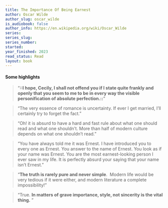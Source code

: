 ```yaml
---
title: The Importance Of Being Earnest
author: Oscar Wilde
author_slug: oscar_wilde
is_audiobook: false
author_info: https://en.wikipedia.org/wiki/Oscar_Wilde
series: 
series_slug: 
series_number: 
started: 
year_finished: 2023
read_status: Read
layout: book
---
```


#### Some highlights

> “**::I hope, Cecily, I shall not offend you if I state quite frankly and openly that you seem to me to be in every way the visible personification of absolute perfection.::**”

> “The very essence of romance is uncertainty. If ever I get married, I’ll certainly try to forget the fact.”

> “Oh! it is absurd to have a hard and fast rule about what one should read and what one shouldn’t. More than half of modern culture depends on what one shouldn’t read.”

> “You have always told me it was Ernest. I have introduced you to every one as Ernest. You answer to the name of Ernest. You look as if your name was Ernest. You are the most earnest-looking person I ever saw in my life. It is perfectly absurd your saying that your name isn’t Ernest.”

> “**The truth is rarely pure and never simple**.  Modern life would be very tedious if it were either, and modern literature a complete impossibility!”

> “True.  **In matters of grave importance, style, not sincerity is the vital thing.** ”
